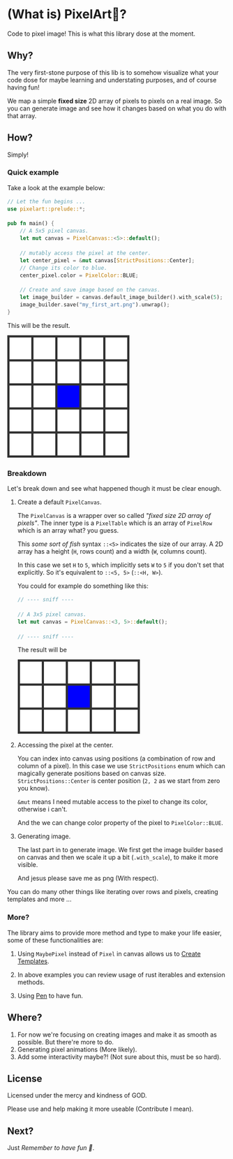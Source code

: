 # (What is) PixelArt👾?

Code to pixel image! This is what this library dose at the moment.

## Why?

The very first-stone purpose of this lib is to somehow visualize what your code
dose for maybe learning and understating purposes, and of course having fun!

We map a simple **fixed size** 2D array of pixels to pixels on a real image. So you
can generate image and see how it changes based on what you do with that array.

## How?

Simply!

### Quick example

Take a look at the example below:

```rust
// Let the fun begins ...
use pixelart::prelude::*;

pub fn main() {
    // A 5x5 pixel canvas.
    let mut canvas = PixelCanvas::<5>::default();

    // mutably access the pixel at the center.
    let center_pixel = &mut canvas[StrictPositions::Center];
    // Change its color to blue.
    center_pixel.color = PixelColor::BLUE;

    // Create and save image based on the canvas.
    let image_builder = canvas.default_image_builder().with_scale(5);
    image_builder.save("my_first_art.png").unwrap();
}

```

This will be the result.

![Your first art](arts/my_first_art.png)

### Breakdown

Let's break down and see what happened though it must be clear enough.

1. Create a default `PixelCanvas`.

    The `PixelCanvas` is a wrapper over so called _"fixed size 2D array of pixels"_.
    The inner type is a `PixelTable` which is an array of `PixelRow` which is an array what? you guess.

    This _some sort of fish_ syntax `::<5>` indicates the size of our array. A 2D array
    has a height (`H`, rows count) and a width (`W`, columns count).

    In this case we set `H` to `5`, which implicitly sets `W` to `5` if you don't set
    that explicitly. So it's equivalent to `::<5, 5>` (`::<H, W>`).

    You could for example do something like this:

    ```rust
    // ---- sniff ----

    // A 3x5 pixel canvas.
    let mut canvas = PixelCanvas::<3, 5>::default();

    // ---- sniff ----
    ```

    The result will be

    ![Your mini first art](arts/my_mini_first_art.png)

2. Accessing the pixel at the center.

    You can index into canvas using positions (a combination of row and column of a pixel). In this case we use `StrictPositions` enum which can magically generate
    positions based on canvas size. `StrictPositions::Center` is center position (`2, 2` as we start from zero you know).

    `&mut` means I need mutable access to the pixel to change its color, otherwise i can't.

    And the we can change color property of the pixel to `PixelColor::BLUE`.

3. Generating image.

   The last part in to generate image. We first get the image builder based on canvas
   and then we scale it up a bit (`.with_scale`), to make it more visible.

   And jesus please save me as png (With respect).

You can do many other things like iterating over rows and pixels, creating templates and more ...

### More?

The library aims to provide more method and type to make your life easier, some of these functionalities are:

1. Using `MaybePixel` instead of `Pixel` in canvas allows us to [Create Templates](examples/src/template.rs).

2. In above examples you can review usage of rust iterables and extension methods.

3. Using [Pen](examples/src/pen.rs) to have fun.

## Where?

1. For now we're focusing on creating images and make it as smooth as possible. But there're more to do.
2. Generating pixel animations (More likely).
3. Add some interactivity maybe?! (Not sure about this, must be so hard).

## License

Licensed under the mercy and kindness of GOD.

Please use and help making it more useable (Contribute I mean).

## Next?

Just _Remember to have fun 🍟_.
